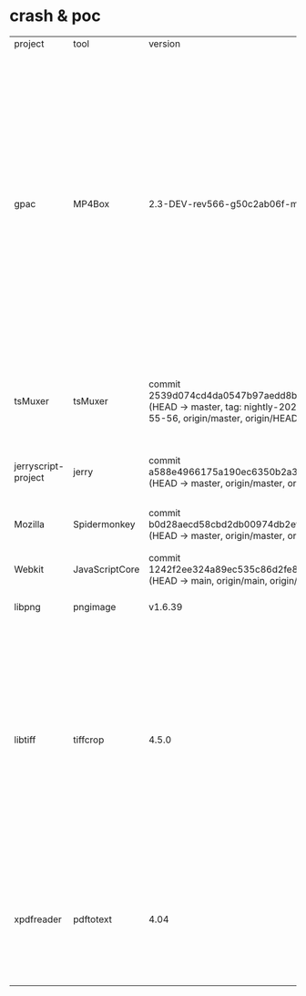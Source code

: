 # crash & poc
<table>
    <tr>
        <td>project</td>
        <td>tool</td>
        <td>version</td>
        <td>source</td>
        <td>type</td>
        <td>issue</td>
        <td>time</td>
    </tr>
    <tr>
        <td rowspan="16">gpac</td>
        <td rowspan="16">MP4Box</td>
        <td rowspan="16">2.3-DEV-rev566-g50c2ab06f-master</td>
        <td rowspan="16">https://github.com/gpac/gpac.git</td>
        <td>heap-use-after-free</td>
        <td>https://github.com/gpac/gpac/issues/2611</td>
        <td rowspan="16">2023.10.9</td>
    </tr>
    <tr>
        <td>double-free</td>
        <td>https://github.com/gpac/gpac/issues/2612</td>
    </tr>
    <tr>
        <td>stack-buffer-overflow</td>
        <td>https://github.com/gpac/gpac/issues/2613</td>
    </tr>
    <tr>
        <td rowspan="6">heap-buffer-overflow</td>
        <td>https://github.com/gpac/gpac/issues/2614</td>
    </tr>
    <tr>
        <td>https://github.com/gpac/gpac/issues/2615</td>
    </tr>
    <tr>
        <td>https://github.com/gpac/gpac/issues/2616</td>
    </tr>
    <tr>
        <td>https://github.com/gpac/gpac/issues/2617</td>
    </tr>
    <tr>
        <td>https://github.com/gpac/gpac/issues/2618</td>   
    </tr>
    <tr>     
        <td>https://github.com/gpac/gpac/issues/2619</td>
    </tr>
    <tr>
        <td rowspan="7">SEGV</td>
        <td>https://github.com/gpac/gpac/issues/2620</td>
    </tr>
    <tr>
        <td>https://github.com/gpac/gpac/issues/2621</td>
    </tr>
    <tr>
        <td>https://github.com/gpac/gpac/issues/2622</td>
    </tr>
    <tr>
        <td>https://github.com/gpac/gpac/issues/2623</td>
    </tr>
    <tr>
        <td>https://github.com/gpac/gpac/issues/2624</td>
    </tr>
    <tr>
        <td>https://github.com/gpac/gpac/issues/2625</td>
    </tr>
    <tr>
        <td>https://github.com/gpac/gpac/issues/2626</td>
    </tr>
    <tr>
        <td rowspan="6">tsMuxer</td>
        <td rowspan="6">tsMuxer</td>
        <td rowspan="6">commit 2539d074cd4da0547b97aedd8bc12252b973907c (HEAD -> master, tag: nightly-2023-10-05-01-55-56, origin/master, origin/HEAD)</td>
        <td rowspan="6">https://github.com/justdan96/tsMuxer.git</td>
        <td>SEGV</td>
        <td>https://github.com/justdan96/tsMuxer/issues/783</td>
        <td rowspan="6">2023.10.8</td>
    </tr>
    <tr>
        <td rowspan="5">heap-buffer-overflow</td>
        <td>https://github.com/justdan96/tsMuxer/issues/784</td>
    </tr>
    <tr>
        <td>https://github.com/justdan96/tsMuxer/issues/785</td>
    </tr>
    <tr>
        <td>https://github.com/justdan96/tsMuxer/issues/786</td>
    </tr>
    <tr>
        <td>https://github.com/justdan96/tsMuxer/issues/787</td>
    </tr>
    <tr>
        <td>https://github.com/justdan96/tsMuxer/issues/788</td>
    </tr>
    <tr>
        <td rowspan="2">jerryscript-project</td>
        <td rowspan="2">jerry</td>
        <td rowspan="2">commit a588e4966175a190ec6350b2a3689d30ed017ec9 (HEAD -> master, origin/master, origin/HEAD)</td>
        <td rowspan="2">https://github.com/jerryscript-project/jerryscript</td>
        <td rowspan="2">SEGV</td>
        <td>https://github.com/jerryscript-project/jerryscript/issues/5101</td>
        <td rowspan="2">2023.10.4</td>
    </tr>
    <tr>
        <td>https://github.com/jerryscript-project/jerryscript/issues/5102</td>
    </tr>
    <tr>
        <td rowspan="2">Mozilla</td>
        <td rowspan="2">Spidermonkey</td>
        <td rowspan="2">commit b0d28aecd58cbd2db00974db2ef8456856169fb4 (HEAD -> master, origin/master, origin/HEAD)</td>
        <td rowspan="2">https://github.com/mozilla/gecko-dev</td>
        <td rowspan="2">SEGV</td>
        <td>https://bugzilla.mozilla.org/show_bug.cgi?id=1856649</td>
        <td rowspan="2">2023.10.3</td>
    </tr>
    <tr>
        <td>https://bugzilla.mozilla.org/show_bug.cgi?id=1856646</td>
    </tr>
    <tr>
        <td>Webkit</td>
        <td>JavaScriptCore</td>
        <td>commit 1242f2ee324a89ec535c86d2fe89a86b0e8a1e52 (HEAD -> main, origin/main, origin/HEAD)</td>
        <td>https://github.com/WebKit/WebKit.git</td>
        <td>memory leaks</td>
        <td>https://bugs.webkit.org/show_bug.cgi?id=262370</td>
        <td>2023.9.29</td>
    </tr>
    <tr>
        <td>libpng</td>
        <td>pngimage</td>
        <td>v1.6.39</td>
        <td>https://github.com/glennrp/libpng</td>
        <td>heap-buffer-overflow</td>
        <td>https://github.com/glennrp/libpng/issues/481</td>
        <td>2023.6.14</td>
    </tr>
    <tr>
        <td rowspan="10">libtiff</td>
        <td rowspan="10">tiffcrop</td>
        <td rowspan="10">4.5.0</td>
        <td rowspan="10">https://gitlab.com/libtiff/libtiff</td>
        <td>heap-buffer-overflow & heap-use-after-free & SIGSEGV</td>
        <td>https://gitlab.com/libtiff/libtiff/-/issues/573</td>
        <td rowspan="10">2023.5.11</td>        
    </tr>
    <tr>
        <td rowspan="9">heap-buffer-overflow</td>
        <td>https://gitlab.com/libtiff/libtiff/-/issues/563</td>
    </tr>
    <tr>
        <td>https://gitlab.com/libtiff/libtiff/-/issues/562</td>
    </tr>
    <tr>
        <td>https://gitlab.com/libtiff/libtiff/-/issues/561</td>
    </tr>
    <tr>
        <td>https://gitlab.com/libtiff/libtiff/-/issues/564</td>
    </tr>
    <tr>
        <td>https://gitlab.com/libtiff/libtiff/-/issues/565</td>
    </tr>
    <tr>
        <td>https://gitlab.com/libtiff/libtiff/-/issues/566</td>
    </tr>
    <tr>
        <td>https://gitlab.com/libtiff/libtiff/-/issues/567</td>
    </tr>
    <tr>
        <td>https://gitlab.com/libtiff/libtiff/-/issues/568</td>
    </tr>
    <tr>
        <td>https://gitlab.com/libtiff/libtiff/-/issues/569</td>
    </tr>
    <tr>
        <td rowspan="5">xpdfreader</td>
        <td rowspan="5">pdftotext</td>
        <td rowspan="5">4.04</td>
        <td rowspan="5">https://dl.xpdfreader.com/xpdf-latest.tar.gz</td>
        <td rowspan="4">stack-overflow</td>
        <td>https://forum.xpdfreader.com/viewtopic.php?t=42378</td>
        <td rowspan="5">2022.12.26</td>
    </tr>
    </tr>
        <td>https://forum.xpdfreader.com/viewtopic.php?t=42376</td>
    </tr>
    </tr>
        <td>https://forum.xpdfreader.com/viewtopic.php?t=42377</td>
    </tr>
    </tr>
        <td>https://forum.xpdfreader.com/viewtopic.php?t=42379</td>
    </tr>
    <tr>
        <td>SIGSEGV</td>
        <td>https://forum.xpdfreader.com/viewtopic.php?t=44307</td>
    </tr>
</table>

